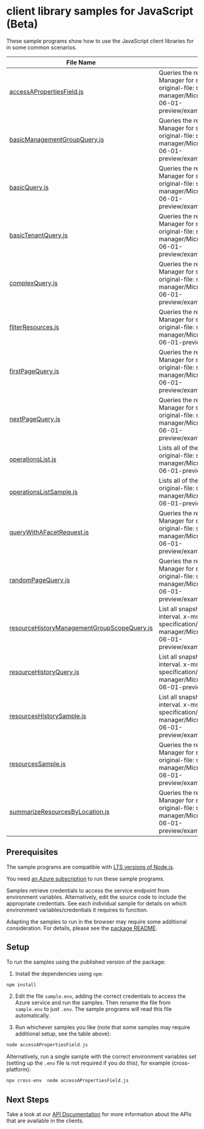 # client library samples for JavaScript (Beta)

These sample programs show how to use the JavaScript client libraries for in some common scenarios.

| **File Name**                                                                           | **Description**                                                                                                                                                                                                                                          |
| --------------------------------------------------------------------------------------- | -------------------------------------------------------------------------------------------------------------------------------------------------------------------------------------------------------------------------------------------------------- |
| [accessAPropertiesField.js][accessapropertiesfield]                                     | Queries the resources managed by Azure Resource Manager for scopes specified in the request. x-ms-original-file: specification/resourcegraph/resource-manager/Microsoft.ResourceGraph/preview/2021-06-01-preview/examples/ResourcesPropertiesQuery.json  |
| [basicManagementGroupQuery.js][basicmanagementgroupquery]                               | Queries the resources managed by Azure Resource Manager for scopes specified in the request. x-ms-original-file: specification/resourcegraph/resource-manager/Microsoft.ResourceGraph/preview/2021-06-01-preview/examples/ResourcesMgBasicQuery.json     |
| [basicQuery.js][basicquery]                                                             | Queries the resources managed by Azure Resource Manager for scopes specified in the request. x-ms-original-file: specification/resourcegraph/resource-manager/Microsoft.ResourceGraph/preview/2021-06-01-preview/examples/ResourcesBasicQuery.json       |
| [basicTenantQuery.js][basictenantquery]                                                 | Queries the resources managed by Azure Resource Manager for scopes specified in the request. x-ms-original-file: specification/resourcegraph/resource-manager/Microsoft.ResourceGraph/preview/2021-06-01-preview/examples/ResourcesTenantBasicQuery.json |
| [complexQuery.js][complexquery]                                                         | Queries the resources managed by Azure Resource Manager for scopes specified in the request. x-ms-original-file: specification/resourcegraph/resource-manager/Microsoft.ResourceGraph/preview/2021-06-01-preview/examples/ResourcesComplexQuery.json     |
| [filterResources.js][filterresources]                                                   | Queries the resources managed by Azure Resource Manager for scopes specified in the request. x-ms-original-file: specification/resourcegraph/resource-manager/Microsoft.ResourceGraph/preview/2021-06-01-preview/examples/ResourcesFilterQuery.json      |
| [firstPageQuery.js][firstpagequery]                                                     | Queries the resources managed by Azure Resource Manager for scopes specified in the request. x-ms-original-file: specification/resourcegraph/resource-manager/Microsoft.ResourceGraph/preview/2021-06-01-preview/examples/ResourcesFirstPageQuery.json   |
| [nextPageQuery.js][nextpagequery]                                                       | Queries the resources managed by Azure Resource Manager for scopes specified in the request. x-ms-original-file: specification/resourcegraph/resource-manager/Microsoft.ResourceGraph/preview/2021-06-01-preview/examples/ResourcesNextPageQuery.json    |
| [operationsList.js][operationslist]                                                     | Lists all of the available REST API operations. x-ms-original-file: specification/resourcegraph/resource-manager/Microsoft.ResourceGraph/preview/2021-06-01-preview/examples/OperationsList.json                                                         |
| [operationsListSample.js][operationslistsample]                                         | Lists all of the available REST API operations. x-ms-original-file: specification/resourcegraph/resource-manager/Microsoft.ResourceGraph/preview/2021-06-01-preview/examples/OperationsList.json                                                         |
| [queryWithAFacetRequest.js][querywithafacetrequest]                                     | Queries the resources managed by Azure Resource Manager for scopes specified in the request. x-ms-original-file: specification/resourcegraph/resource-manager/Microsoft.ResourceGraph/preview/2021-06-01-preview/examples/ResourcesFacetQuery.json       |
| [randomPageQuery.js][randompagequery]                                                   | Queries the resources managed by Azure Resource Manager for scopes specified in the request. x-ms-original-file: specification/resourcegraph/resource-manager/Microsoft.ResourceGraph/preview/2021-06-01-preview/examples/ResourcesRandomPageQuery.json  |
| [resourceHistoryManagementGroupScopeQuery.js][resourcehistorymanagementgroupscopequery] | List all snapshots of a resource for a given time interval. x-ms-original-file: specification/resourcegraph/resource-manager/Microsoft.ResourceGraph/preview/2021-06-01-preview/examples/ResourcesHistoryMgsGet.json                                     |
| [resourceHistoryQuery.js][resourcehistoryquery]                                         | List all snapshots of a resource for a given time interval. x-ms-original-file: specification/resourcegraph/resource-manager/Microsoft.ResourceGraph/preview/2021-06-01-preview/examples/ResourcesHistoryGet.json                                        |
| [resourcesHistorySample.js][resourceshistorysample]                                     | List all snapshots of a resource for a given time interval. x-ms-original-file: specification/resourcegraph/resource-manager/Microsoft.ResourceGraph/preview/2021-06-01-preview/examples/ResourcesHistoryMgsGet.json                                     |
| [resourcesSample.js][resourcessample]                                                   | Queries the resources managed by Azure Resource Manager for scopes specified in the request. x-ms-original-file: specification/resourcegraph/resource-manager/Microsoft.ResourceGraph/preview/2021-06-01-preview/examples/ResourcesPropertiesQuery.json  |
| [summarizeResourcesByLocation.js][summarizeresourcesbylocation]                         | Queries the resources managed by Azure Resource Manager for scopes specified in the request. x-ms-original-file: specification/resourcegraph/resource-manager/Microsoft.ResourceGraph/preview/2021-06-01-preview/examples/ResourcesSummarizeQuery.json   |

## Prerequisites

The sample programs are compatible with [LTS versions of Node.js](https://github.com/nodejs/release#release-schedule).

You need [an Azure subscription][freesub] to run these sample programs.

Samples retrieve credentials to access the service endpoint from environment variables. Alternatively, edit the source code to include the appropriate credentials. See each individual sample for details on which environment variables/credentials it requires to function.

Adapting the samples to run in the browser may require some additional consideration. For details, please see the [package README][package].

## Setup

To run the samples using the published version of the package:

1. Install the dependencies using `npm`:

```bash
npm install
```

2. Edit the file `sample.env`, adding the correct credentials to access the Azure service and run the samples. Then rename the file from `sample.env` to just `.env`. The sample programs will read this file automatically.

3. Run whichever samples you like (note that some samples may require additional setup, see the table above):

```bash
node accessAPropertiesField.js
```

Alternatively, run a single sample with the correct environment variables set (setting up the `.env` file is not required if you do this), for example (cross-platform):

```bash
npx cross-env  node accessAPropertiesField.js
```

## Next Steps

Take a look at our [API Documentation][apiref] for more information about the APIs that are available in the clients.

[accessapropertiesfield]: https://github.com/Azure/azure-sdk-for-js/blob/main/sdk/resourcegraph/arm-resourcegraph/samples/v5-beta/javascript/accessAPropertiesField.js
[basicmanagementgroupquery]: https://github.com/Azure/azure-sdk-for-js/blob/main/sdk/resourcegraph/arm-resourcegraph/samples/v5-beta/javascript/basicManagementGroupQuery.js
[basicquery]: https://github.com/Azure/azure-sdk-for-js/blob/main/sdk/resourcegraph/arm-resourcegraph/samples/v5-beta/javascript/basicQuery.js
[basictenantquery]: https://github.com/Azure/azure-sdk-for-js/blob/main/sdk/resourcegraph/arm-resourcegraph/samples/v5-beta/javascript/basicTenantQuery.js
[complexquery]: https://github.com/Azure/azure-sdk-for-js/blob/main/sdk/resourcegraph/arm-resourcegraph/samples/v5-beta/javascript/complexQuery.js
[filterresources]: https://github.com/Azure/azure-sdk-for-js/blob/main/sdk/resourcegraph/arm-resourcegraph/samples/v5-beta/javascript/filterResources.js
[firstpagequery]: https://github.com/Azure/azure-sdk-for-js/blob/main/sdk/resourcegraph/arm-resourcegraph/samples/v5-beta/javascript/firstPageQuery.js
[nextpagequery]: https://github.com/Azure/azure-sdk-for-js/blob/main/sdk/resourcegraph/arm-resourcegraph/samples/v5-beta/javascript/nextPageQuery.js
[operationslist]: https://github.com/Azure/azure-sdk-for-js/blob/main/sdk/resourcegraph/arm-resourcegraph/samples/v5-beta/javascript/operationsList.js
[operationslistsample]: https://github.com/Azure/azure-sdk-for-js/blob/main/sdk/resourcegraph/arm-resourcegraph/samples/v5-beta/javascript/operationsListSample.js
[querywithafacetrequest]: https://github.com/Azure/azure-sdk-for-js/blob/main/sdk/resourcegraph/arm-resourcegraph/samples/v5-beta/javascript/queryWithAFacetRequest.js
[randompagequery]: https://github.com/Azure/azure-sdk-for-js/blob/main/sdk/resourcegraph/arm-resourcegraph/samples/v5-beta/javascript/randomPageQuery.js
[resourcehistorymanagementgroupscopequery]: https://github.com/Azure/azure-sdk-for-js/blob/main/sdk/resourcegraph/arm-resourcegraph/samples/v5-beta/javascript/resourceHistoryManagementGroupScopeQuery.js
[resourcehistoryquery]: https://github.com/Azure/azure-sdk-for-js/blob/main/sdk/resourcegraph/arm-resourcegraph/samples/v5-beta/javascript/resourceHistoryQuery.js
[resourceshistorysample]: https://github.com/Azure/azure-sdk-for-js/blob/main/sdk/resourcegraph/arm-resourcegraph/samples/v5-beta/javascript/resourcesHistorySample.js
[resourcessample]: https://github.com/Azure/azure-sdk-for-js/blob/main/sdk/resourcegraph/arm-resourcegraph/samples/v5-beta/javascript/resourcesSample.js
[summarizeresourcesbylocation]: https://github.com/Azure/azure-sdk-for-js/blob/main/sdk/resourcegraph/arm-resourcegraph/samples/v5-beta/javascript/summarizeResourcesByLocation.js
[apiref]: https://docs.microsoft.com/javascript/api/@azure/arm-resourcegraph?view=azure-node-preview
[freesub]: https://azure.microsoft.com/free/
[package]: https://github.com/Azure/azure-sdk-for-js/tree/main/sdk/resourcegraph/arm-resourcegraph/README.md
